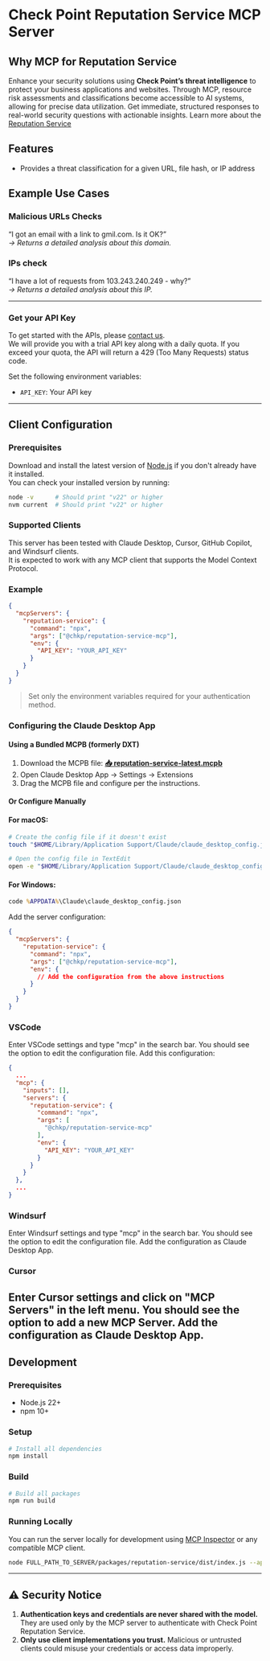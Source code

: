 # Check Point Reputation Service MCP Server

## Why MCP for Reputation Service
 
Enhance your security solutions using **Check Point’s threat intelligence** to protect your business applications and websites. Through MCP, resource risk assessments and classifications become accessible to AI systems, allowing for precise data utilization. Get immediate, structured responses to real-world security questions with actionable insights.
Learn more about the [Reputation Service](https://github.com/CheckPointSW/reputation-service-api)

## Features

- Provides a threat classification for a given URL, file hash, or IP address

## Example Use Cases

### Malicious URLs Checks
“I got an email with a link to gmil.com. Is it OK?”  
*→ Returns a detailed analysis about this domain.*

### IPs check
“I have a lot of requests from 103.243.240.249 - why?”  
*→ Returns a detailed analysis about this IP.*

---

### Get your API Key  

To get started with the APIs, please [contact us](mailto:TCAPI_SUPPORT@checkpoint.com).  
We will provide you with a trial API key along with a daily quota. If you exceed your quota, the API will return a 429 (Too Many Requests) status code.

Set the following environment variables:

- `API_KEY`: Your API key  

---

## Client Configuration

### Prerequisites

Download and install the latest version of [Node.js](https://nodejs.org/en/download/) if you don't already have it installed.  
You can check your installed version by running:

```bash
node -v      # Should print "v22" or higher
nvm current  # Should print "v22" or higher
```

### Supported Clients

This server has been tested with Claude Desktop, Cursor, GitHub Copilot, and Windsurf clients.  
It is expected to work with any MCP client that supports the Model Context Protocol.

### Example

```json
{
  "mcpServers": {
    "reputation-service": {
      "command": "npx",
      "args": ["@chkp/reputation-service-mcp"],
      "env": {
        "API_KEY": "YOUR_API_KEY"
      }
    }
  }
}
```

> Set only the environment variables required for your authentication method.

### Configuring the Claude Desktop App

#### Using a Bundled MCPB (formerly DXT)
1. Download the MCPB file: **[📥 reputation-service-latest.mcpb](https://github.com/CheckPointSW/mcp-servers/releases/latest/download/reputation-service-latest.mcpb)**
2. Open Claude Desktop App → Settings → Extensions
3. Drag the MCPB file and configure per the instructions.

#### Or Configure Manually

#### For macOS:

```bash
# Create the config file if it doesn't exist
touch "$HOME/Library/Application Support/Claude/claude_desktop_config.json"

# Open the config file in TextEdit
open -e "$HOME/Library/Application Support/Claude/claude_desktop_config.json"
```

#### For Windows:

```cmd
code %APPDATA%\Claude\claude_desktop_config.json
```

Add the server configuration:

```json
{
  "mcpServers": {
    "reputation-service": {
      "command": "npx",
      "args": ["@chkp/reputation-service-mcp"],
      "env": {
        // Add the configuration from the above instructions
      }
    }
  }
}
```

### VSCode 

Enter VSCode settings and type "mcp" in the search bar.
You should see the option to edit the configuration file.
Add this configuration:

```json
{
  ...
  "mcp": {
    "inputs": [],
    "servers": {
      "reputation-service": {
        "command": "npx",
        "args": [
          "@chkp/reputation-service-mcp"
        ],
        "env": {
          "API_KEY": "YOUR_API_KEY"
        }
      }
    }
  },
  ...
}
```

### Windsurf

Enter Windsurf settings and type "mcp" in the search bar.
You should see the option to edit the configuration file.
Add the configuration as Claude Desktop App.

### Cursor

Enter Cursor settings and click on "MCP Servers" in the left menu.
You should see the option to add a new MCP Server.
Add the configuration as Claude Desktop App.
---

## Development

### Prerequisites

- Node.js 22+  
- npm 10+  

### Setup

```bash
# Install all dependencies
npm install
```

### Build

```bash
# Build all packages
npm run build
```

### Running Locally

You can run the server locally for development using [MCP Inspector](https://modelcontextprotocol.io/docs/tools/inspector) or any compatible MCP client.

```bash
node FULL_PATH_TO_SERVER/packages/reputation-service/dist/index.js --api-key
```

---

## ⚠️ Security Notice

1. **Authentication keys and credentials are never shared with the model.** They are used only by the MCP server to authenticate with Check Point Reputation Service.  
2. **Only use client implementations you trust.** Malicious or untrusted clients could misuse your credentials or access data improperly.

